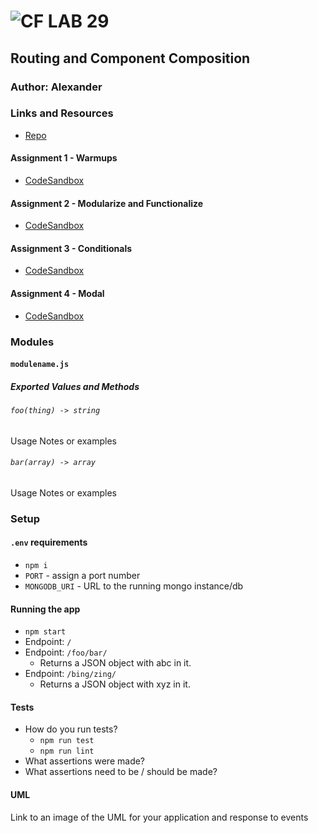 ![CF](http://i.imgur.com/7v5ASc8.png) LAB 29
=================================================

## Routing and Component Composition

### Author: Alexander

### Links and Resources
* [Repo](https://github.com/alex-white-401-advanced-javascript/lab-29-routing-and-component-composition/)

#### Assignment 1 - Warmups
   * [CodeSandbox](https://codesandbox.io/s/3838v70wm1)

#### Assignment 2 - Modularize and Functionalize
   * [CodeSandbox]()

#### Assignment 3 - Conditionals
   * [CodeSandbox]()

#### Assignment 4 - Modal
   * [CodeSandbox]()


### Modules
#### `modulename.js`
##### Exported Values and Methods

###### `foo(thing) -> string`
<!-- If you finished everything, you should be able to copy/paste the lab requirements and put them in present tense. -->
Usage Notes or examples

###### `bar(array) -> array`
Usage Notes or examples

### Setup
#### `.env` requirements
* `npm i`
* `PORT` - assign a port number
* `MONGODB_URI` - URL to the running mongo instance/db


#### Running the app
* `npm start`
* Endpoint: `/`
* Endpoint: `/foo/bar/`
  * Returns a JSON object with abc in it.
* Endpoint: `/bing/zing/`
  * Returns a JSON object with xyz in it.
  
#### Tests
* How do you run tests?
  * `npm run test`
  * `npm run lint`
* What assertions were made?
* What assertions need to be / should be made?

#### UML
Link to an image of the UML for your application and response to events
